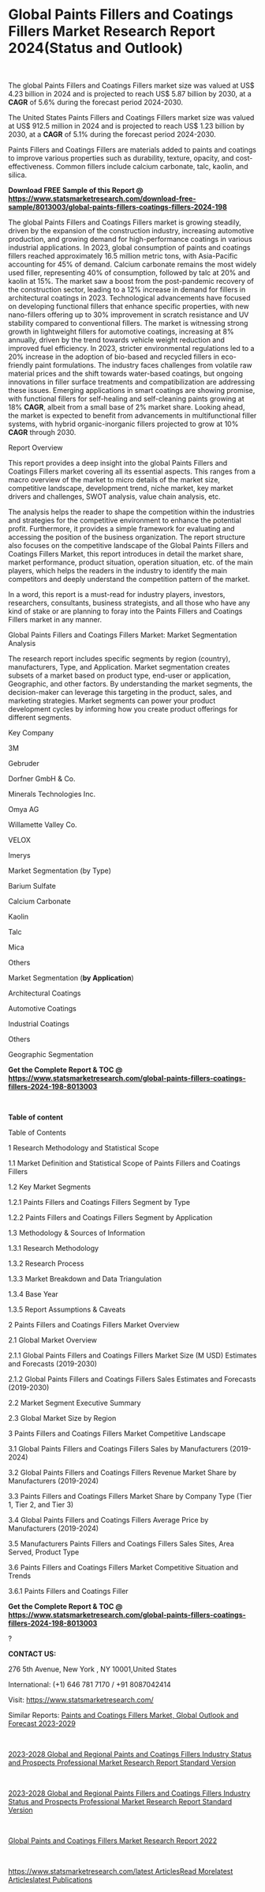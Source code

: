 <h1>Global Paints Fillers and Coatings Fillers Market Research Report 2024(Status and Outlook)</h1><br/><p>The global Paints Fillers and Coatings Fillers market size was valued at US$ 4.23 billion in 2024 and is projected to reach US$ 5.87 billion by 2030, at a <strong>CAGR</strong> of 5.6% during the forecast period 2024-2030.</p>
 
 
 
 <p>The United States Paints Fillers and Coatings Fillers market size was valued at US$ 912.5 million in 2024 and is projected to reach US$ 1.23 billion by 2030, at a <strong>CAGR</strong> of 5.1% during the forecast period 2024-2030.</p>
 
 
 
 <p>Paints Fillers and Coatings Fillers are materials added to paints and coatings to improve various properties such as durability, texture, opacity, and cost-effectiveness. Common fillers include calcium carbonate, talc, kaolin, and silica.</p>
 
 
 
 <p><strong>Download FREE Sample of this Report @ <a href="https://www.statsmarketresearch.com/download-free-sample/8013003/global-paints-fillers-coatings-fillers-2024-198">https://www.statsmarketresearch.com/download-free-sample/8013003/global-paints-fillers-coatings-fillers-2024-198</a></strong></p>
 
 
 
 <p>The global Paints Fillers and Coatings Fillers market is growing steadily, driven by the expansion of the construction industry, increasing automotive production, and growing demand for high-performance coatings in various industrial applications. In 2023, global consumption of paints and coatings fillers reached approximately 16.5 million metric tons, with Asia-Pacific accounting for 45% of demand. Calcium carbonate remains the most widely used filler, representing 40% of consumption, followed by talc at 20% and kaolin at 15%. The market saw a boost from the post-pandemic recovery of the construction sector, leading to a 12% increase in demand for fillers in architectural coatings in 2023. Technological advancements have focused on developing functional fillers that enhance specific properties, with new nano-fillers offering up to 30% improvement in scratch resistance and UV stability compared to conventional fillers. The market is witnessing strong growth in lightweight fillers for automotive coatings, increasing at 8% annually, driven by the trend towards vehicle weight reduction and improved fuel efficiency. In 2023, stricter environmental regulations led to a 20% increase in the adoption of bio-based and recycled fillers in eco-friendly paint formulations. The industry faces challenges from volatile raw material prices and the shift towards water-based coatings, but ongoing innovations in filler surface treatments and compatibilization are addressing these issues. Emerging applications in smart coatings are showing promise, with functional fillers for self-healing and self-cleaning paints growing at 18% <strong>CAGR</strong>, albeit from a small base of 2% market share. Looking ahead, the market is expected to benefit from advancements in multifunctional filler systems, with hybrid organic-inorganic fillers projected to grow at 10% <strong>CAGR</strong> through 2030.</p>
 
 
 
 <p>Report Overview</p>
 
 
 
 <p>This report provides a deep insight into the global Paints Fillers and Coatings Fillers market covering all its essential aspects. This ranges from a macro overview of the market to micro details of the market size, competitive landscape, development trend, niche market, key market drivers and challenges, SWOT analysis, value chain analysis, etc.</p>
 
 
 
 <p>The analysis helps the reader to shape the competition within the industries and strategies for the competitive environment to enhance the potential profit. Furthermore, it provides a simple framework for evaluating and accessing the position of the business organization. The report structure also focuses on the competitive landscape of the Global Paints Fillers and Coatings Fillers Market, this report introduces in detail the market share, market performance, product situation, operation situation, etc. of the main players, which helps the readers in the industry to identify the main competitors and deeply understand the competition pattern of the market.</p>
 
 
 
 <p>In a word, this report is a must-read for industry players, investors, researchers, consultants, business strategists, and all those who have any kind of stake or are planning to foray into the Paints Fillers and Coatings Fillers market in any manner.</p>
 
 
 
 <p>Global Paints Fillers and Coatings Fillers Market: Market Segmentation Analysis</p>
 
 
 
 <p>The research report includes specific segments by region (country), manufacturers, Type, and Application. Market segmentation creates subsets of a market based on product type, end-user or application, Geographic, and other factors. By understanding the market segments, the decision-maker can leverage this targeting in the product, sales, and marketing strategies. Market segments can power your product development cycles by informing how you create product offerings for different segments.</p>
 
 
 
 <p>Key Company</p>
 
 
 
 <p>3M</p>
 
 
 
 <p>Gebruder</p>
 
 
 
 <p>Dorfner GmbH & Co.</p>
 
 
 
 <p>Minerals Technologies Inc.</p>
 
 
 
 <p>Omya AG</p>
 
 
 
 <p>Willamette Valley Co.</p>
 
 
 
 <p>VELOX</p>
 
 
 
 <p>Imerys</p>
 
 
 
 <p>Market Segmentation (by Type)</p>
 
 
 
 <p>Barium Sulfate</p>
 
 
 
 <p>Calcium Carbonate</p>
 
 
 
 <p>Kaolin</p>
 
 
 
 <p>Talc</p>
 
 
 
 <p>Mica</p>
 
 
 
 <p>Others</p>
 
 
 
 <p>Market Segmentation (<strong>by Application</strong>)</p>
 
 
 
 <p>Architectural Coatings</p>
 
 
 
 <p>Automotive Coatings</p>
 
 
 
 <p>Industrial Coatings</p>
 
 
 
 <p>Others</p>
 
 
 
 <p>Geographic Segmentation</p>
 
 
 
 <div><b>Get the Complete Report & TOC @ <a href="https://www.statsmarketresearch.com/global-paints-fillers-coatings-fillers-2024-198-8013003">https://www.statsmarketresearch.com/global-paints-fillers-coatings-fillers-2024-198-8013003</a></b></div>
 
 
 
 <p><br />
 
 <b>Table of content</b></p>
 
 
 
 <p>Table of Contents<br />
 
 1 Research Methodology and Statistical Scope<br />
 
 1.1 Market Definition and Statistical Scope of Paints Fillers and Coatings Fillers<br />
 
 1.2 Key Market Segments<br />
 
 1.2.1 Paints Fillers and Coatings Fillers Segment by Type<br />
 
 1.2.2 Paints Fillers and Coatings Fillers Segment by Application<br />
 
 1.3 Methodology & Sources of Information<br />
 
 1.3.1 Research Methodology<br />
 
 1.3.2 Research Process<br />
 
 1.3.3 Market Breakdown and Data Triangulation<br />
 
 1.3.4 Base Year<br />
 
 1.3.5 Report Assumptions & Caveats<br />
 
 2 Paints Fillers and Coatings Fillers Market Overview<br />
 
 2.1 Global Market Overview<br />
 
 2.1.1 Global Paints Fillers and Coatings Fillers Market Size (M USD) Estimates and Forecasts (2019-2030)<br />
 
 2.1.2 Global Paints Fillers and Coatings Fillers Sales Estimates and Forecasts (2019-2030)<br />
 
 2.2 Market Segment Executive Summary<br />
 
 2.3 Global Market Size by Region<br />
 
 3 Paints Fillers and Coatings Fillers Market Competitive Landscape<br />
 
 3.1 Global Paints Fillers and Coatings Fillers Sales by Manufacturers (2019-2024)<br />
 
 3.2 Global Paints Fillers and Coatings Fillers Revenue Market Share by Manufacturers (2019-2024)<br />
 
 3.3 Paints Fillers and Coatings Fillers Market Share by Company Type (Tier 1, Tier 2, and Tier 3)<br />
 
 3.4 Global Paints Fillers and Coatings Fillers Average Price by Manufacturers (2019-2024)<br />
 
 3.5 Manufacturers Paints Fillers and Coatings Fillers Sales Sites, Area Served, Product Type<br />
 
 3.6 Paints Fillers and Coatings Fillers Market Competitive Situation and Trends<br />
 
 3.6.1 Paints Fillers and Coatings Filler</p>
 
 
 
 <div><b>Get the Complete Report & TOC @ <a href="https://www.statsmarketresearch.com/global-paints-fillers-coatings-fillers-2024-198-8013003">https://www.statsmarketresearch.com/global-paints-fillers-coatings-fillers-2024-198-8013003</a></b></div>
 
 
 
 <p>? </p>
 
 
 
 <p><b>CONTACT US:</b><br />
 
 276 5th Avenue, New York , NY 10001,United States<br />
 
 International: (+1) 646 781 7170 / +91 8087042414<br />
 
 Visit: <a href="https://www.statsmarketresearch.com/">https://www.statsmarketresearch.com/</a><br />
 
 Similar Reports: <a href="https://www.statsmarketresearch.com/global-paints-fillers-coatings-fillers-2024-198-8013003">Paints and Coatings Fillers Market, Global Outlook and Forecast 2023-2029</a><br />
 
 <br />
 
 <a href="https://www.statsmarketresearch.com/global-paints-fillers-coatings-fillers-2024-198-8013003">2023-2028 Global and Regional Paints and Coatings Fillers Industry Status and Prospects Professional Market Research Report Standard Version</a><br />
 
 <br />
 
 <a href="https://www.statsmarketresearch.com/global-paints-fillers-coatings-fillers-2024-198-8013003">2023-2028 Global and Regional Paints Fillers and Coatings Fillers Industry Status and Prospects Professional Market Research Report Standard Version</a><br />
 
 <br />
 
 <a href="https://www.statsmarketresearch.com/global-paints-fillers-coatings-fillers-2024-198-8013003">Global Paints and Coatings Fillers Market Research Report 2022</a><br />
 
 <br />
 
 <a href="https://gyeongbokgung.com">https://www.statsmarketresearch.com/</a><a href="https://hallyeomaritime.com">latest Articles</a><a href="https://jingwansa.com">Read More</a><a href="https://nguoiviet.jp/">latest Articles</a><a href="https://www.intelmarketresearch.com/">latest Publications</a></p>